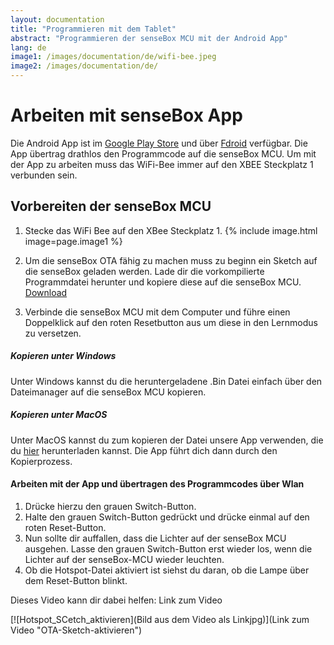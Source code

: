 ```yaml
---
layout: documentation
title: "Programmieren mit dem Tablet"
abstract: "Programmieren der senseBox MCU mit der Android App"
lang: de
image1: /images/documentation/de/wifi-bee.jpeg
image2: /images/documentation/de/
---
```

Arbeiten mit senseBox App
============

Die Android App ist im [Google Play Store](https://play.google.com/store/apps/details?id=de.sensebox.blockly) und über [Fdroid](https://f-droid.org/packages/de.sensebox.blockly/) verfügbar. 
Die App übertrag drathlos den Programmcode auf die senseBox MCU. Um mit der App zu arbeiten muss das WiFi-Bee immer auf den XBEE Steckplatz 1 verbunden sein. 

## Vorbereiten der senseBox MCU

1. Stecke das WiFi Bee auf den XBee Steckplatz 1. 
{% include image.html image=page.image1 %}
2. Um die senseBox OTA fähig zu machen muss zu beginn ein Sketch auf die senseBox geladen werden. Lade dir die vorkompilierte Programmdatei herunter und kopiere diese auf die senseBox MCU. 
<a href="">Download<a/>

3. Verbinde die senseBox MCU mit dem Computer und führe einen Doppelklick auf den roten Resetbutton aus um diese in den Lernmodus zu versetzen. 

##### Kopieren unter Windows
Unter Windows kannst du die heruntergeladene .Bin Datei einfach über den Dateimanager auf die senseBox MCU kopieren.

##### Kopieren unter MacOS
Unter MacOS kannst du zum kopieren der Datei unsere App verwenden, die du <a href="">hier</a> herunterladen kannst. Die App führt dich dann durch den Kopierprozess. 


#### Arbeiten mit der App und übertragen des Programmcodes über Wlan

1.	Drücke hierzu den grauen Switch-Button.
2.	Halte den grauen Switch-Button gedrückt und drücke einmal auf den roten Reset-Button.
3.	Nun sollte dir auffallen, dass die Lichter auf der senseBox MCU ausgehen. Lasse den grauen Switch-Button erst wieder los, wenn die Lichter auf der senseBox-MCU wieder leuchten.
4.	Ob die Hotspot-Datei aktiviert ist siehst du daran, ob die Lampe über dem Reset-Button blinkt.

Dieses Video kann dir dabei helfen: Link zum Video

[![Hotspot_SCetch_aktivieren](Bild aus dem Video als Linkjpg)](Link zum Video "OTA-Sketch-aktivieren")






